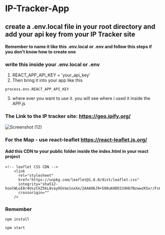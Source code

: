 # IP-Tracker-App

## create a .env.local file in your root directory and add your api key from your IP Tracker site
#### Remember to name it like this .env.local or .env and follow this steps if you don't know how to create one

### write this inside your .env.local or .env

1. REACT_APP_API_KEY = 'your_api_key'
2. Then bring it into your app like this

```
process.env.REACT_APP_API_KEY
```
3. where ever you want to use it. you will see where i used it inside the APP.js
### The Link to the IP tracker site: https://geo.ipify.org/
![Screenshot (12)](https://user-images.githubusercontent.com/58944221/189890695-c3e49853-2a63-4381-a11c-bc6245727fdf.jpg)

### For the Map - use react-leaflet  https://react-leaflet.js.org/
#### Add this CDN to your public folder inside the index.html in your react project
```
<!-- leaflet CSS CDN -->
    <link
      rel="stylesheet"
      href="https://unpkg.com/leaflet@1.8.0/dist/leaflet.css"
      integrity="sha512-hoalWLoI8r4UszCkZ5kL8vayOGVae1oxXe/2A4AO6J9+580uKHDO3JdHb7NzwwzK5xr/Fs0W40kiNHxM9vyTtQ=="
      crossorigin=""
    />
```

### Remember
```
npm install
```
```
npm start
```
